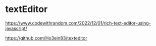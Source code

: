 # textEditor

https://www.codewithrandom.com/2022/12/01/rich-text-editor-using-javascript/

https://github.com/Ho3ein83/texteditor
